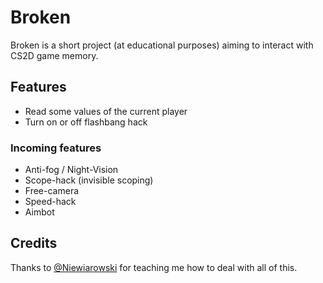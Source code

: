 # Broken

Broken is a short project (at educational purposes) aiming to interact with CS2D game memory.

## Features
- Read some values of the current player
- Turn on or off flashbang hack

### Incoming features
- Anti-fog / Night-Vision
- Scope-hack (invisible scoping)
- Free-camera
- Speed-hack
- Aimbot

## Credits

Thanks to [@Niewiarowski](https://github.com/Niewiarowski) for teaching me how to deal with all of this.
